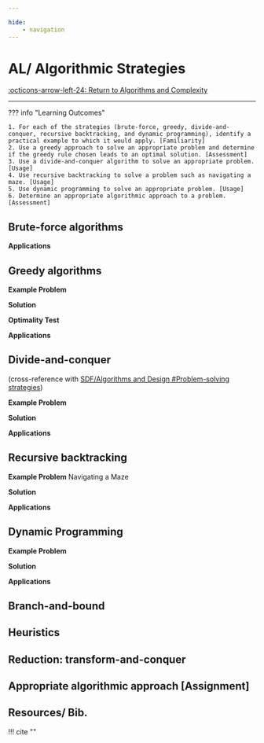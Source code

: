 ```yaml
---

hide:
    - navigation
---
```

# AL/ Algorithmic Strategies

[:octicons-arrow-left-24: Return to Algorithms and Complexity](/Bodies-of-Knowledge/Algorithms-Complexity/)

---

??? info "Learning Outcomes"

    1. For each of the strategies (brute-force, greedy, divide-and-conquer, recursive backtracking, and dynamic programming), identify a practical example to which it would apply. [Familiarity]
    2. Use a greedy approach to solve an appropriate problem and determine if the greedy rule chosen leads to an optimal solution. [Assessment]
    3. Use a divide-and-conquer algorithm to solve an appropriate problem. [Usage]
    4. Use recursive backtracking to solve a problem such as navigating a maze. [Usage]
    5. Use dynamic programming to solve an appropriate problem. [Usage]
    6. Determine an appropriate algorithmic approach to a problem. [Assessment]

## Brute-force algorithms

**Applications**

## Greedy algorithms

**Example Problem**

**Solution**

**Optimality Test**

**Applications**

## Divide-and-conquer

(cross-reference with [SDF/Algorithms and Design #Problem-solving strategies](../../Software-Development-Fundamentals/Algorithms-Design#Problem-solving-strategies))

**Example Problem**

**Solution**

**Applications**

## Recursive backtracking

**Example Problem**
Navigating a Maze

**Solution**

**Applications**

## Dynamic Programming

**Example Problem**

**Solution**

**Applications**

## Branch-and-bound

<!-- https://s2.smu.edu/~olinick/cse3360/lectures/b-and-b/l22.html -->

## Heuristics

## Reduction: transform-and-conquer

## Appropriate algorithmic approach [Assignment]

## Resources/ Bib.

!!! cite ""